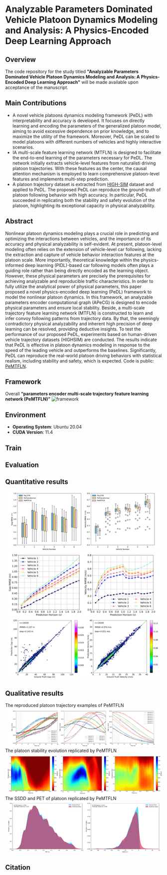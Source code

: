 #  Analyzable Parameters Dominated Vehicle Platoon Dynamics Modeling and Analysis: A Physics-Encoded Deep Learning Approach

## Overview
The code repository for the study titled **"Analyzable Parameters Dominated Vehicle Platoon Dynamics Modeling and Analysis: A Physics-Encoded Deep Learning Approach"** will be made available upon acceptance of the manuscript.



## Main Contributions

- A novel vehicle platoons dynamics modeling framework (PeDL) with interpretability and accuracy is developed. It focuses on directly learning and encoding the parameters of the generalized platoon model, aiming to avoid excessive dependence on prior knowledge, and to maximize the utility of the framework. Moreover, PeDL can be scaled to model platoons with different numbers of vehicles and highly interactive scenarios. 
- IA multi-scale feature learning network (MTFLN) is designed to facilitate the end-to-end learning of the parameters necessary for PeDL. The network initially extracts vehicle-level features from naturalisti driving platoon trajectories. With these features as the center, the causal attention mechanism is employed to learn comprehensive platoon-level features and implements multi-step prediction.
- A platoon trajectory dataset is extracted from [HIGH-SIM](https://github.com/CATS-Lab/Filed-Experiment-Data-HIGH_Sim) dataset and applied to PeDL. The proposed PeDL can reproduce the ground-truth of platoon following behavior with high accuracy. In particular, PeDL succeeded in replicating both the stability and safety evolution of the platoon, highlighting its exceptional capacity in physical analyzability.



## Abstract

Nonlinear platoon dynamics modeling plays a crucial role in predicting and optimizing the interactions between vehicles, and the importance of its accuracy and physical analyzability is self-evident. At present, platoon-level modeling often relies on the extension of vehicle-level car following, lacking the extraction and capture of vehicle behavior interaction features at the platoon scale. More importantly, theoretical knowledge within the physics-informed deep learning (PIDL)-based car following models often plays a guiding role rather than being directly encoded as the learning object. However, these physical parameters are precisely the prerequisites for achieving analyzable and reproducible traffic characteristics. In order to fully utilize the analytical power of physical parameters, this paper proposed a novel physics-encoded deep learning (PeDL) framework to model the nonlinear platoon dynamics. In this framework, an analyzable parameters encoder computational graph (APeCG) is designed to encode physical parameters and ensure local stability. Beside, a multi-scale trajectory feature learning network (MTFLN) is constructed to learn and infer convoy following patterns from trajectory data. By that, the seemingly contradictory physical analyzability and inherent high precision of deep learning can be resolved, providing deductive insights. To test the performance of our proposed PeDL, experiments based on human-driven vehicle trajectory datasets (HIGHSIM) are conducted. The results indicate that PeDL is effective in platoon dynamics modeling in response to the speed of the leading vehicle and outperforms the baselines. Significantly, PeDL can reproduce the real-world platoon driving behaviors with statistical realism, including stability and safety, which is expected. Code is public: [PeMTFLN](https://github.com/SpaceTrafficSafetyTeam/PeMTFLN).



## Framework

Overall **“parameters encoder multi-scale trajectory feature learning network (PeMTFLN)”** 
![framework](https://github.com/SpaceTrafficSafetyTeam/PeMTFLN/blob/main/framework.png)




## Environment

- **Operating System**: Ubuntu 20.04
- **CUDA Version**: 11.4



## Train



## Evaluation

## Quantitative results

 ![image](https://github.com/SpaceTrafficSafetyTeam/PeMTFLN/blob/main/box.png)
 ![image](https://github.com/SpaceTrafficSafetyTeam/PeMTFLN/blob/main/accuracy-index.png)
 ![image](https://github.com/SpaceTrafficSafetyTeam/PeMTFLN/blob/main/accuracywholevis.png)

## Qualitative results
The reproduced platoon trajectory examples of PeMTFLN
 ![image](https://github.com/SpaceTrafficSafetyTeam/PeMTFLN/blob/main/accuracylocalvis.png)
The platoon stability evolution replicated by PeMTFLN
 ![image](https://github.com/SpaceTrafficSafetyTeam/PeMTFLN/blob/main/stability.png)
The SSDD and PET of platoon replicated by PeMTFLN
 ![image](https://github.com/SpaceTrafficSafetyTeam/PeMTFLN/blob/main/safety.png)





## Citation

 


